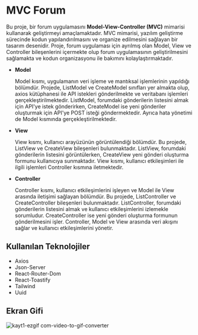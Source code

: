# MVC Forum

Bu proje, bir forum uygulamasını **Model-View-Controller (MVC)** mimarisi kullanarak geliştirmeyi amaçlamaktadır. MVC mimarisi, yazılım geliştirme sürecinde kodun yapılandırılmasını ve organize edilmesini sağlayan bir tasarım desenidir. Proje, forum uygulaması için ayrılmış olan Model, View ve Controller bileşenlerini içermekte olup forum uygulamasının geliştirilmesini sağlamakta ve kodun organizasyonu ile bakımını kolaylaştırmaktadır.

* **Model**

  Model kısmı, uygulamanın veri işleme ve mantıksal işlemlerinin yapıldığı bölümdür. Projede, ListModel ve CreateModel sınıfları yer almakta olup, axios kütüphanesi ile API istekleri gönderilmekte ve veritabanı işlemleri gerçekleştirilmektedir. ListModel, forumdaki gönderilerin listesini almak için API'ye istek gönderirken, CreateModel ise yeni gönderiler oluşturmak için API'ye POST isteği göndermektedir. Ayrıca hata yönetimi de Model kısmında gerçekleştirilmektedir.

* **View**
  
  View kısmı, kullanıcı arayüzünün görüntülendiği bölümdür. Bu projede, ListView ve CreateView bileşenleri bulunmaktadır. ListView, forumdaki gönderilerin listesini görüntülerken, CreateView yeni gönderi oluşturma formunu kullanıcıya sunmaktadır. View kısmı, kullanıcı etkileşimleri ile ilgili işlemleri Controller kısmına iletmektedir.

* **Controller**
  
  Controller kısmı, kullanıcı etkileşimlerini işleyen ve Model ile View arasında iletişimi sağlayan bölümdür. Bu projede, ListController ve CreateController bileşenleri bulunmaktadır. ListController, forumdaki gönderilerin listesini almak ve kullanıcı etkileşimlerini izlemekle sorumludur. CreateController ise yeni gönderi oluşturma formunun gönderilmesini işler. Controller, Model ve View arasında veri akışını sağlar ve kullanıcı etkileşimlerini yönetir.

## Kullanılan Teknolojiler

- Axios
- Json-Server
- React-Router-Dom
- React-Toastify
- Tailwind
- Uuid

## Ekran Gifi

![kayt1-ezgif com-video-to-gif-converter](https://github.com/serhatakhan/MVC-Forum/assets/147662915/54ff2a60-49f2-4b80-a649-571fa0949fd1)



